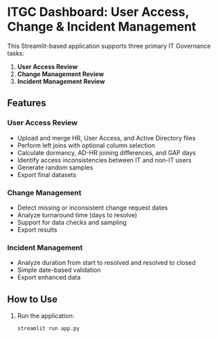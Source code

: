 # ITGC Dashboard: User Access, Change & Incident Management

This Streamlit-based application supports three primary IT Governance tasks:

1. **User Access Review**
2. **Change Management Review**
3. **Incident Management Review**

## Features

### User Access Review
- Upload and merge HR, User Access, and Active Directory files
- Perform left joins with optional column selection
- Calculate dormancy, AD-HR joining differences, and GAP days
- Identify access inconsistencies between IT and non-IT users
- Generate random samples
- Export final datasets

### Change Management
- Detect missing or inconsistent change request dates
- Analyze turnaround time (days to resolve)
- Support for data checks and sampling
- Export results

### Incident Management
- Analyze duration from start to resolved and resolved to closed
- Simple date-based validation
- Export enhanced data

## How to Use
1. Run the application:
   ```bash
   streamlit run app.py
